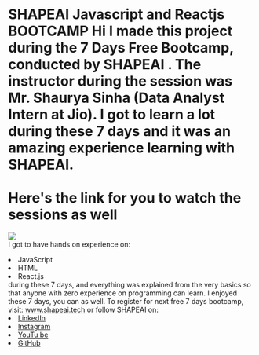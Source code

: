 # SHAPEAI Javascript and Reactjs BOOTCAMP  Hi I made this project during the 7 Days Free Bootcamp, conducted by <b> SHAPEAI  </b>.  The instructor during the session was Mr. Shaurya Sinha (Data Analyst Intern at Jio). I got to  learn a lot during these 7 days and it was an amazing experience learning with SHAPEAI.  <br><br>Here's the link for you to watch the sessions as well<br>  
<a href="https://www.youtube.com/playlist?list=PL7zl8TDRnbulLetcbkthT0p_IzwgRAYbu"> <img src="https://github.com/ShapeAI/PYTHON-AND-DATA-ANALYTICS/blob/main/YOUTUBE%20THUMBNAIL-4.png"> </a>  <br>I got to have hands on experience on:  <li>JavaScript  <li>HTML  <li>React.js  <br>during these 7 days, and everything was explained from the very basics so that  anyone with zero experience on programming can learn.  I enjoyed these 7 days, you can as well. To register for next free 7 days bootcamp, visit:  <a href="https://www.shapeai.tech"> www.shapeai.tech</a>  or follow SHAPEAI on:  <li><a href=  "https://in.linkedin.com/company/shapeai">LinkedIn</a>  <li><a href=  "https://www.instagram.com/shape.ai/?hl=en">Instagram</a>  <li><a  href=  "https://www.youtube.com/channel/UCTUvDLTW9meuDXWcbmISPdA">YouTu  be</a>  <li><a href=  "https://github.com/shapeai">GitHub</a>
